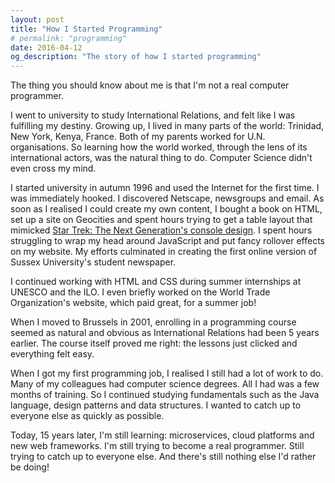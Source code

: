 ```yaml
---
layout: post
title: "How I Started Programming"
# permalink: "programming"
date: 2016-04-12
og_description: "The story of how I started programming"
---
```


The thing you should know about me is that I'm not a real computer programmer.

I went to university to study International Relations, and felt like I was fulfilling my destiny. Growing up, I lived in many parts of the world: Trinidad, New York, Kenya, France. Both of my parents worked for U.N. organisations. So learning how the world worked, through the lens of its international actors, was the natural thing to do. Computer Science didn't even cross my mind.

I started university in autumn 1996 and used the Internet for the first time. I was immediately hooked. I discovered Netscape, newsgroups and email. As soon as I realised I could create my own content, I bought a book on HTML, set up a site on Geocities and spent hours trying to get a table layout that mimicked [Star Trek: The Next Generation's console design](https://www.google.com/search?q=star+trek+control+panel&espv=2&biw=638&bih=705&tbm=isch&tbo=u&source=univ&sa=X&ved=0ahUKEwjU67yUuNzLAhUH5GMKHX_qCFgQsAQIGw#tbm=isch&q=star+trek+next+generation+control+panel). I spent hours struggling to wrap my head around JavaScript and put fancy rollover effects on my website. My efforts culminated in creating the first online version of Sussex University's student newspaper.

I continued working with HTML and CSS during summer internships at UNESCO and the ILO. I even briefly worked on the World Trade Organization's website, which paid great, for a summer job!

When I moved to Brussels in 2001, enrolling in a programming course seemed as natural and obvious as International Relations had been 5 years earlier. The course itself proved me right: the lessons just clicked and everything felt easy.

When I got my first programming job, I realised I still had a lot of work to do. Many of my colleagues had computer science degrees. All I had was a few months of training. So I continued studying fundamentals such as the Java language, design patterns and data structures. I wanted to catch up to everyone else as quickly as possible.

Today, 15 years later, I'm still learning: microservices, cloud platforms and new web frameworks. I'm still trying to become a real programmer. Still trying to catch up to everyone else. And there's still nothing else I'd rather be doing!
